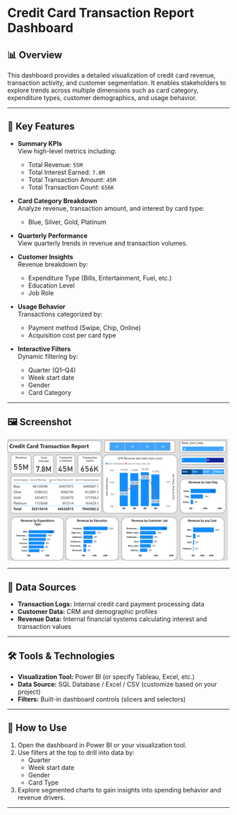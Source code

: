 # Credit Card Transaction Report Dashboard

## 📊 Overview

This dashboard provides a detailed visualization of credit card revenue, transaction activity, and customer segmentation. It enables stakeholders to explore trends across multiple dimensions such as card category, expenditure types, customer demographics, and usage behavior.

---

## 🧩 Key Features

- **Summary KPIs**  
  View high-level metrics including:
  - Total Revenue: `55M`
  - Total Interest Earned: `7.8M`
  - Total Transaction Amount: `45M`
  - Total Transaction Count: `656K`

- **Card Category Breakdown**  
  Analyze revenue, transaction amount, and interest by card type:
  - Blue, Silver, Gold, Platinum

- **Quarterly Performance**  
  View quarterly trends in revenue and transaction volumes.

- **Customer Insights**  
  Revenue breakdown by:
  - Expenditure Type (Bills, Entertainment, Fuel, etc.)
  - Education Level
  - Job Role

- **Usage Behavior**  
  Transactions categorized by:
  - Payment method (Swipe, Chip, Online)
  - Acquisition cost per card type

- **Interactive Filters**  
  Dynamic filtering by:
  - Quarter (Q1–Q4)
  - Week start date
  - Gender
  - Card Category

---

## 🖼️ Screenshot

![Credit Card Transaction Report Dashboard](Credit_Card_Performance_Dashboard.png)



---

## 💾 Data Sources

- **Transaction Logs:** Internal credit card payment processing data  
- **Customer Data:** CRM and demographic profiles  
- **Revenue Data:** Internal financial systems calculating interest and transaction values

---

## 🛠️ Tools & Technologies

- **Visualization Tool:** Power BI (or specify Tableau, Excel, etc.)  
- **Data Source:** SQL Database / Excel / CSV (customize based on your project)  
- **Filters:** Built-in dashboard controls (slicers and selectors)

---

## 🚀 How to Use

1. Open the dashboard in Power BI or your visualization tool.
2. Use filters at the top to drill into data by:
   - Quarter
   - Week start date
   - Gender
   - Card Type
3. Explore segmented charts to gain insights into spending behavior and revenue drivers.

---



